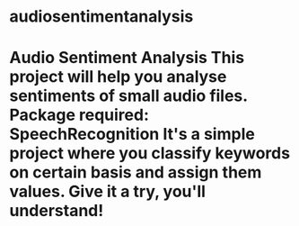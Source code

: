 # audiosentimentanalysis
# Audio Sentiment Analysis This project will help you analyse sentiments of small audio files.  Package required: SpeechRecognition  It's a simple project where you classify keywords on certain basis and assign them values. Give it a try, you'll understand!

